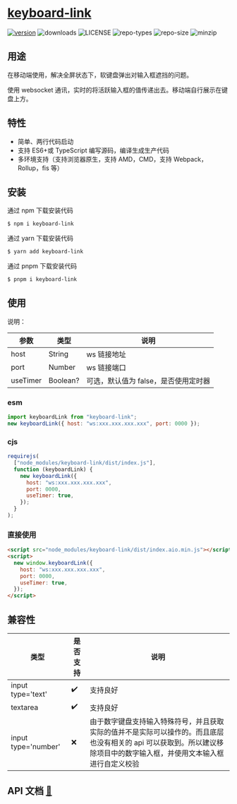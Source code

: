 # [keyboard-link](https://github.com/zhaitianye/keyboard-link)

[![version](https://img.shields.io/npm/v/keyboard-link.svg)](https://www.npmjs.com/package/keyboard-link) ![downloads](https://img.shields.io/npm/dm/keyboard-link.svg) ![LICENSE](https://img.shields.io/npm/l/keyboard-link.svg) ![repo-types](https://img.shields.io/npm/types/keyboard-link.svg) ![repo-size](https://img.shields.io/github/repo-size/zhaitianye/keyboard-link) ![minzip](https://img.shields.io/bundlephobia/minzip/keyboard-link)

## 用途

在移动端使用，解决全屏状态下，软键盘弹出对输入框遮挡的问题。

使用 websocket 通讯，实时的将活跃输入框的值传递出去。移动端自行展示在键盘上方。

## 特性

- 简单、两行代码启动
- 支持 ES6+或 TypeScript 编写源码，编译生成生产代码
- 多环境支持（支持浏览器原生，支持 AMD，CMD，支持 Webpack，Rollup，fis 等）

## 安装

通过 npm 下载安装代码

```bash
$ npm i keyboard-link
```

通过 yarn 下载安装代码

```bash
$ yarn add keyboard-link
```

通过 pnpm 下载安装代码

```bash
$ pnpm i keyboard-link
```



## 使用

说明：

| 参数     | 类型     | 说明                                 |
| -------- | -------- | ------------------------------------ |
| host     | String   | ws 链接地址                          |
| port     | Number   | ws 链接端口                          |
| useTimer | Boolean? | 可选，默认值为 false，是否使用定时器 |

### esm

```js
import keyboardLink from "keyboard-link";
new keyboardLink({ host: "ws:xxx.xxx.xxx.xxx", port: 0000 });
```

### cjs

```js
requirejs(
  ["node_modules/keyboard-link/dist/index.js"],
  function (keyboardLink) {
    new keyboardLink({
      host: "ws:xxx.xxx.xxx.xxx",
      port: 0000,
      useTimer: true,
    });
  }
);
```

### 直接使用

```html
<script src="node_modules/keyboard-link/dist/index.aio.min.js"></script>
<script>
  new window.keyboardLink({
    host: "ws:xxx.xxx.xxx.xxx",
    port: 0000,
    useTimer: true,
  });
</script>
```

## 兼容性

| 类型                | 是否支持           | 说明                                                                                                                                                                    |
| ------------------- | ------------------ | ----------------------------------------------------------------------------------------------------------------------------------------------------------------------- |
| input type='text'   | :heavy_check_mark: | 支持良好                                                                                                                                                                |
| textarea            | :heavy_check_mark: | 支持良好                                                                                                                                                                |
| input type='number' | :x:                | 由于数字键盘支持输入特殊符号，并且获取实际的值并不是实际可以操作的。而且底层也没有相关的 api 可以获取到。所以建议移除项目中的数字输入框，并使用文本输入框进行自定义校验 |

## API 文档 [:page_facing_up:](https://zhaitianye.github.io/keyboard-link/)
